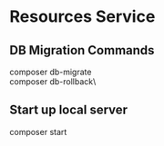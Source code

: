 # Resources Service

## DB Migration Commands
composer db-migrate\
composer db-rollback\

## Start up local server
composer start
